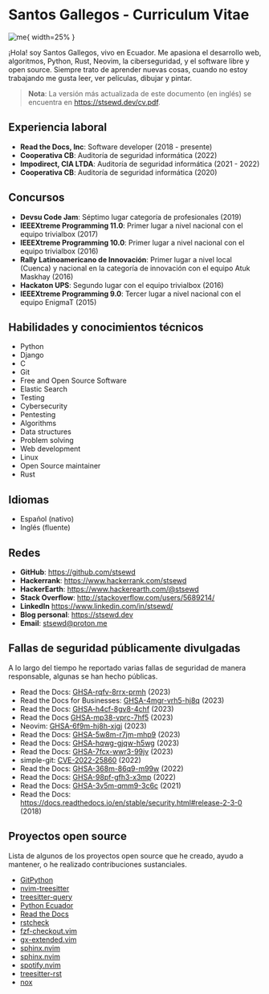 # Santos Gallegos - Curriculum Vitae

![me](../images/me.jpg){ width=25% }

¡Hola! soy Santos Gallegos, vivo en Ecuador.
Me apasiona el desarrollo web, algoritmos, Python, Rust, Neovim, la ciberseguridad, y el software libre y open source.
Siempre trato de aprender nuevas cosas,
cuando no estoy trabajando me gusta leer, ver películas, dibujar y pintar.

> **Nota**: La versión más actualizada de este documento (en inglés) se encuentra en <https://stsewd.dev/cv.pdf>.

## Experiencia laboral

- **Read the Docs, Inc**: Software developer (2018 - presente)
- **Cooperativa CB**: Auditoría de seguridad informática (2022)
- **Impodirect, CIA LTDA**: Auditoría de seguridad informática (2021 - 2022)
- **Cooperativa CB**: Auditoría de seguridad informática (2020)

## Concursos

- **Devsu Code Jam**: Séptimo lugar categoría de profesionales (2019)
- **IEEEXtreme Programming 11.0**: Primer lugar a nivel nacional con el equipo trivialbox (2017)
- **IEEEXtreme Programming 10.0**: Primer lugar a nivel nacional con el equipo trivialbox (2016)
- **Rally Latinoamericano de Innovación**:
  Primer lugar a nivel local (Cuenca) y nacional en la categoría de innovación con el equipo Atuk Maskhay (2016)
- **Hackaton UPS**: Segundo lugar con el equipo trivialbox (2016)
- **IEEEXtreme Programming 9.0**: Tercer lugar a nivel nacional con el equipo EnigmaT (2015)

## Habilidades y conocimientos técnicos

- Python
- Django
- C
- Git
- Free and Open Source Software
- Elastic Search
- Testing
- Cybersecurity
- Pentesting
- Algorithms
- Data structures
- Problem solving
- Web development
- Linux
- Open Source maintainer
- Rust

## Idiomas

- Español (nativo)
- Inglés (fluente)

## Redes

- **GitHub**: <https://github.com/stsewd>
- **Hackerrank**: <https://www.hackerrank.com/stsewd>
- **HackerEarth**: <https://www.hackerearth.com/@stsewd>
- **Stack Overflow**: <http://stackoverflow.com/users/5689214/>
- **LinkedIn** <https://www.linkedin.com/in/stsewd/>
- **Blog personal**: <https://stsewd.dev>
- **Email**: <stsewd@proton.me>

## Fallas de seguridad públicamente divulgadas

A lo largo del tiempo he reportado varias fallas de seguridad de manera responsable,
algunas se han hecho públicas.

- Read the Docs: [GHSA-rqfv-8rrx-prmh](https://github.com/readthedocs/readthedocs.org/security/advisories/GHSA-rqfv-8rrx-prmh) (2023)
- Read the Docs for Businesses: [GHSA-4mgr-vrh5-hj8q](https://github.com/readthedocs/readthedocs.org/security/advisories/GHSA-4mgr-vrh5-hj8q) (2023)
- Read the Docs: [GHSA-h4cf-8gv8-4chf](https://github.com/readthedocs/readthedocs.org/security/advisories/GHSA-h4cf-8gv8-4chf) (2023)
- Read the Docs [GHSA-mp38-vprc-7hf5](https://github.com/readthedocs/readthedocs.org/security/advisories/GHSA-mp38-vprc-7hf5) (2023)
- Neovim: [GHSA-6f9m-hj8h-xjgj](https://github.com/neovim/neovim/security/advisories/GHSA-6f9m-hj8h-xjgj) (2023)
- Read the Docs: [GHSA-5w8m-r7jm-mhp9](https://github.com/readthedocs/readthedocs.org/security/advisories/GHSA-5w8m-r7jm-mhp9) (2023)
- Read the Docs: [GHSA-hqwg-gjqw-h5wg](https://github.com/readthedocs/readthedocs.org/security/advisories/GHSA-hqwg-gjqw-h5wg) (2023)
- Read the Docs: [GHSA-7fcx-wwr3-99jv](https://github.com/readthedocs/readthedocs.org/security/advisories/GHSA-7fcx-wwr3-99jv) (2023)
- simple-git: [CVE-2022-25860](https://www.cve.org/CVERecord?id=CVE-2022-25860) (2022)
- Read the Docs: [GHSA-368m-86q9-m99w](https://github.com/readthedocs/readthedocs.org/security/advisories/GHSA-368m-86q9-m99w) (2022)
- Read the Docs: [GHSA-98pf-gfh3-x3mp](https://github.com/readthedocs/readthedocs.org/security/advisories/GHSA-98pf-gfh3-x3mp) (2022)
- Read the Docs: [GHSA-3v5m-qmm9-3c6c](https://github.com/readthedocs/readthedocs.org/security/advisories/GHSA-3v5m-qmm9-3c6c) (2021)
- Read the Docs: <https://docs.readthedocs.io/en/stable/security.html#release-2-3-0> (2018)

## Proyectos open source

Lista de algunos de los proyectos open source que he creado,
ayudo a mantener, o he realizado contribuciones sustanciales.

- [GitPython](https://github.com/gitpython-developers/GitPython)
- [nvim-treesitter](https://github.com/nvim-treesitter/nvim-treesitter)
- [treesitter-query](https://github.com/nvim-treesitter/tree-sitter-query)
- [Python Ecuador](https://github.com/pythonecuador/pythonecuador.github.io)
- [Read the Docs](https://github.com/readthedocs/readthedocs.org)
- [rstcheck](https://github.com/rstcheck/rstcheck)
- [fzf-checkout.vim](https://github.com/stsewd/fzf-checkout.vim/)
- [gx-extended.vim](https://github.com/stsewd/gx-extended.vim/)
- [sphinx.nvim](https://github.com/stsewd/sphinx.nvim/)
- [sphinx.nvim](https://github.com/stsewd/sphinx.nvim/)
- [spotify.nvim](https://github.com/stsewd/spotify.nvim/)
- [treesitter-rst](https://github.com/stsewd/tree-sitter-rst/)
- [nox](https://github.com/wntrblm/nox)
